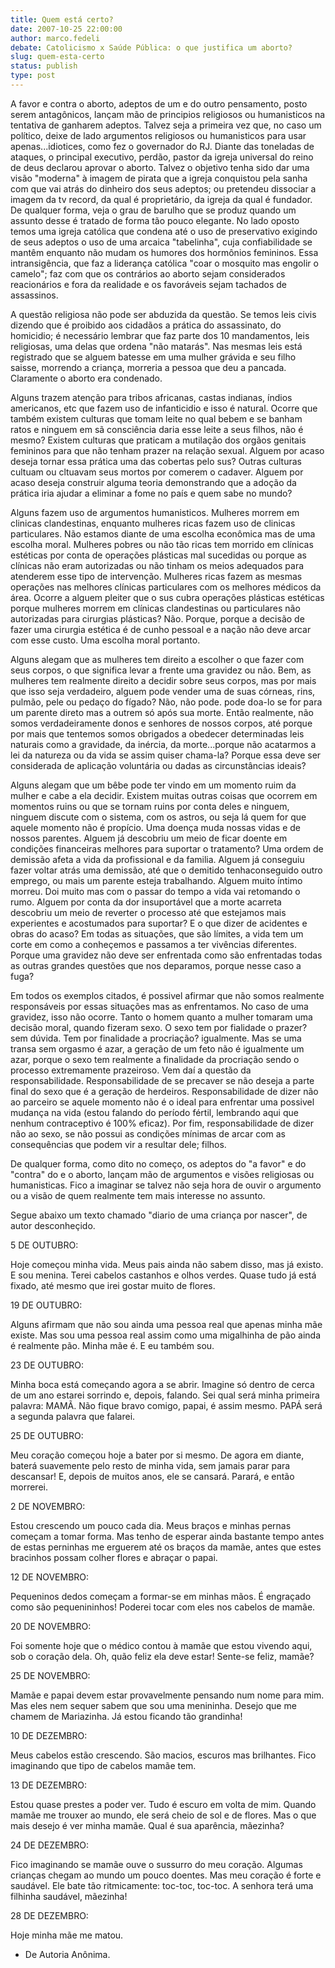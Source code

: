 ```yaml
---
title: Quem está certo?
date: 2007-10-25 22:00:00
author: marco.fedeli
debate: Catolicismo x Saúde Pública: o que justifica um aborto?
slug: quem-esta-certo
status: publish 
type: post
---
```


A favor e contra o aborto, adeptos de um e do outro pensamento, posto serem antagônicos, lançam mão de principios religiosos ou humanisticos na tentativa de ganharem adeptos. Talvez seja a primeira vez que, no caso um político, deixe de lado argumentos religiosos ou humanisticos para usar apenas...idiotices, como fez o governador do RJ. Diante das toneladas de ataques, o principal executivo, perdão, pastor da igreja universal do reino de deus declarou aprovar o aborto. Talvez o objetivo tenha sido dar uma visão "moderna" à imagem de pirata que a igreja conquistou pela sanha com que vai atrás do dinheiro dos seus adeptos; ou pretendeu dissociar a imagem da tv record, da qual é proprietário, da igreja da qual é fundador. De qualquer forma, veja o grau de barulho que se produz quando um assunto desse é tratado de forma tão pouco elegante. No lado oposto temos uma igreja católica que condena até o uso de preservativo exigindo de seus adeptos o uso de uma arcaica "tabelinha", cuja confiabilidade se mantêm enquanto não mudam os humores dos hormônios femininos. Essa intransigência, que faz a liderança católica "coar o mosquito mas engolir o camelo"; faz com que os contrários ao aborto sejam considerados reacionários e fora da realidade e os favoráveis sejam tachados de assassinos.  

A questão religiosa não pode ser abduzida da questão. Se temos leis civis dizendo que é proibido aos cidadãos a prática do assassinato, do homicidio; é necessário lembrar que faz parte dos 10 mandamentos, leis religiosas, uma delas que ordena "não matarás". Nas mesmas leis está registrado que se alguem batesse em uma mulher grávida e seu filho saisse, morrendo a criança, morreria a pessoa que deu a pancada. Claramente o aborto era condenado.  

Alguns trazem atenção para tribos africanas, castas indianas, índios americanos, etc que fazem uso de infanticidio e isso é natural. Ocorre que também existem culturas que tomam leite no qual bebem e se banham ratos e ninguem em sã consciência daria esse leite a seus filhos, não é mesmo? Existem culturas que praticam a mutilação dos orgãos genitais femininos para que não tenham prazer na relação sexual. Alguem por acaso deseja tornar essa prática uma das cobertas pelo sus? Outras culturas cultuam ou cltuavam seus mortos por comerem o cadaver. Alguem por acaso deseja construir alguma teoria demonstrando que a adoção da prática iria ajudar a eliminar a fome no país e quem sabe no mundo?  

Alguns fazem uso de argumentos humanisticos. Mulheres morrem em clinicas clandestinas, enquanto mulheres ricas fazem uso de clinicas particulares. Não estamos diante de uma escolha econômica mas de uma escolha moral. Mulheres pobres ou não tão ricas tem morrido em clínicas estéticas por conta de operações plásticas mal sucedidas ou porque as clínicas não eram autorizadas ou não tinham os meios adequados para atenderem esse tipo de intervenção. Mulheres ricas fazem as mesmas operações nas melhores clínicas particulares com os melhores médicos da área. Ocorre a alguem pleiter que o sus cubra operações plásticas estéticas porque mulheres morrem em clínicas clandestinas ou particulares não autorizadas para cirurgias plásticas? Não. Porque, porque a decisão de fazer uma cirurgia estética é de cunho pessoal e a nação não deve arcar com esse custo. Uma escolha moral portanto.  

Alguns alegam que as mulheres tem direito a escolher o que fazer com seus corpos, o que significa levar a frente uma gravidez ou não. Bem, as mulheres tem realmente direito a decidir sobre seus corpos, mas por mais que isso seja verdadeiro, alguem pode vender uma de suas córneas, rins, pulmão, pele ou pedaço do fígado? Não, não pode. pode doa-lo se for para um parente direto mas a outrem só após sua morte. Então realmente, não somos verdadeiramente donos e senhores de nossos corpos, até porque por mais que tentemos somos obrigados a obedecer determinadas leis naturais como a gravidade, da inércia, da morte...porque não acatarmos a lei da natureza ou da vida se assim quiser chama-la? Porque essa deve ser considerada de aplicação voluntária ou dadas as circunstâncias ideais?  

Alguns alegam que um bêbe pode ter vindo em um momento ruim da mulher e cabe a ela decidir. Existem muitas outras coisas que ocorrem em momentos ruins ou que se tornam ruins por conta deles e ninguem, ninguem discute com o sistema, com os astros, ou seja lá quem for que aquele momento não é propício. Uma doença muda nossas vidas e de nossos parentes. Alguem já descobriu um meio de ficar doente em condições financeiras melhores para suportar o tratamento? Uma ordem de demissão afeta a vida da profissional e da familia. Alguem já conseguiu fazer voltar atrás uma demissão, até que o demitido tenhaconseguido outro emprego, ou mais um parente esteja trabalhando. Alguem muito íntimo morreu. Doi muito mas com o passar do tempo a vida vai retomando o rumo. Alguem por conta da dor insuportável que a morte acarreta descobriu um meio de reverter o processo até que estejamos mais experientes e acostumados para suportar? E o que dizer de acidentes e obras do acaso? Em todas as situações, que são límites, a vida tem um corte em como a conheçemos e passamos a ter vivências diferentes. Porque uma gravidez não deve ser enfrentada como são enfrentadas todas as outras grandes questões que nos deparamos, porque nesse caso a fuga?  

Em todos os exemplos citados, é possivel afirmar que não somos realmente responsáveis por essas situações mas as enfrentamos. No caso de uma gravidez, isso não ocorre. Tanto o homem quanto a mulher tomaram uma decisão moral, quando fizeram sexo. O sexo tem por fialidade o prazer? sem dúvida. Tem por finalidade a procriação? igualmente. Mas se uma transa sem orgasmo é azar, a geração de um feto não é igualmente um azar, porque o sexo tem realmente a finalidade da procriação sendo o processo extremamente prazeiroso. Vem daí a questão da responsabilidade. Responsabilidade de se precaver se não deseja a parte final do sexo que é a geração de herdeiros. Responsabilidade de dizer não ao parceiro se aquele momento não é o ideal para enfrentar uma possivel mudança na vida (estou falando do período fértil, lembrando aqui que nenhum contraceptivo é 100% eficaz). Por fim, responsabilidade de dizer não ao sexo, se não possui as condições mínimas de arcar com as consequências que podem vir a resultar dele; filhos.  

De qualquer forma, como dito no começo, os adeptos do "a favor" e do "contra" do e o aborto, lançam mão de argumentos e visões religiosas ou humanisticas. Fico a imaginar se talvez não seja hora de ouvir o argumento ou a visão de quem realmente tem mais interesse no assunto.  

Segue abaixo um texto chamado "diario de uma criança por nascer", de autor desconheçido.   

5 DE OUTUBRO:  

Hoje começou minha vida. Meus pais ainda não sabem disso, mas já existo. E sou menina. Terei cabelos castanhos e olhos verdes. Quase tudo já está fixado, até mesmo que irei gostar muito de flores.  

19 DE OUTUBRO:  

Alguns afirmam que não sou ainda uma pessoa real que apenas minha mãe existe. Mas sou uma pessoa real assim como uma migalhinha de pão ainda é realmente pão. Minha mãe é. E eu também sou.  

23 DE OUTUBRO:  

Minha boca está começando agora a se abrir. Imagine só dentro de cerca de um ano estarei sorrindo e, depois, falando. Sei qual será minha primeira palavra: MAMÃ. Não fique bravo comigo, papai, é assim mesmo. PAPÁ será a segunda palavra que falarei.  

25 DE OUTUBRO:  

Meu coração começou hoje a bater por si mesmo. De agora em diante, baterá suavemente pelo resto de minha vida, sem jamais parar para descansar! E, depois de muitos anos, ele se cansará. Parará, e então morrerei.  

2 DE NOVEMBRO:  

Estou crescendo um pouco cada dia. Meus braços e minhas pernas começam a tomar forma. Mas tenho de esperar ainda bastante tempo antes de estas perninhas me erguerem até os braços da mamãe, antes que estes bracinhos possam colher flores e abraçar o papai.  

12 DE NOVEMBRO:  

Pequeninos dedos começam a formar-se em minhas mãos. É engraçado como são pequenininhos! Poderei tocar com eles nos cabelos de mamãe.  

20 DE NOVEMBRO:  

Foi somente hoje que o médico contou à mamãe que estou vivendo aqui, sob o coração dela. Oh, quão feliz ela deve estar! Sente-se feliz, mamãe?  

25 DE NOVEMBRO:  

Mamãe e papai devem estar provavelmente pensando num nome para mim. Mas eles nem sequer sabem que sou uma menininha. Desejo que me chamem de Mariazinha. Já estou ficando tão grandinha!  

10 DE DEZEMBRO:  

Meus cabelos estão crescendo. São macios, escuros mas brilhantes. Fico imaginando que tipo de cabelos mamãe tem.  

13 DE DEZEMBRO:  

Estou quase prestes a poder ver. Tudo é escuro em volta de mim. Quando mamãe me trouxer ao mundo, ele será cheio de sol e de flores. Mas o que mais desejo é ver minha mamãe. Qual é sua aparência, mãezinha?  

24 DE DEZEMBRO:  

Fico imaginando se mamãe ouve o sussurro do meu coração. Algumas crianças chegam ao mundo um pouco doentes. Mas meu coração é forte e saudável. Ele bate tão ritmicamente: toc-toc, toc-toc. A senhora terá uma filhinha saudável, mãezinha!  

28 DE DEZEMBRO:  

Hoje minha mãe me matou.  

- De Autoria Anônima.
